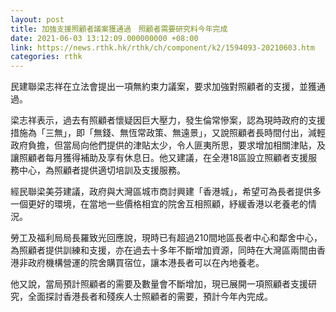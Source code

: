```yaml
---
layout: post
title: 加強支援照顧者議案獲通過　照顧者需要研究料今年完成
date: 2021-06-03 13:12:09.000000000 +08:00
link: https://news.rthk.hk/rthk/ch/component/k2/1594093-20210603.htm
categories: rthk
---
```


民建聯梁志祥在立法會提出一項無約束力議案，要求加強對照顧者的支援，並獲通過。

梁志祥表示，過去有照顧者懷疑因巨大壓力，發生倫常慘案，認為現時政府的支援措施為「三無」，即「無錢、無恆常政策、無遠景」，又說照顧者長時間付出，減輕政府負擔，但當局向他們提供的津貼太少，令人匪夷所思，要求增加相關津貼，及讓照顧者每月獲得補助及享有休息日。他又建議，在全港18區設立照顧者支援服務中心，為照顧者提供適切培訓及支援服務。

經民聯梁美芬建議，政府與大灣區城市商討興建「香港城」，希望可為長者提供多一個更好的環境，在當地一些價格相宜的院舍互相照顧，紓緩香港以老養老的情況。

勞工及福利局局長羅致光回應說，現時已有超過210間地區長者中心和鄰舍中心，為照顧者提供訓練和支援，亦在過去十多年不斷增加資源，同時在大灣區兩間由香港非政府機構營運的院舍購買宿位，讓本港長者可以在內地養老。

他又說，當局預計照顧者的需要及數量會不斷增加，現已展開一項照顧者支援研究，全面探討香港長者和殘疾人士照顧者的需要，預計今年內完成。
